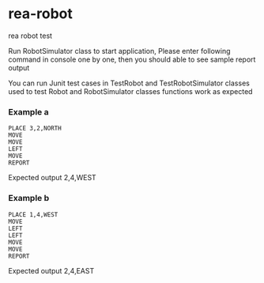 # rea-robot
rea robot test

Run RobotSimulator class to start application,
Please enter following command in console one by one,
then you should able to see sample report output

You can run Junit test cases in TestRobot and TestRobotSimulator classes used to test 
Robot and RobotSimulator classes functions work as expected

### Example a
    PLACE 3,2,NORTH
    MOVE
    MOVE
    LEFT
    MOVE
    REPORT
    
 Expected output
   2,4,WEST   
   
   
### Example b
    PLACE 1,4,WEST
    MOVE
    LEFT
    LEFT
    MOVE
    MOVE
    REPORT

 Expected output
    2,4,EAST
